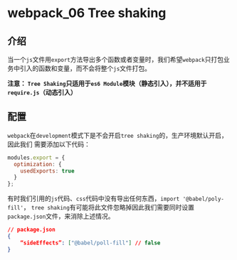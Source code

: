 # webpack_06 Tree shaking

## 介绍

​ 当一个`js`文件用`export`方法导出多个函数或者变量时，我们希望`webpack`只打包业务中引入的函数和变量，而不会将整个`js`文件打包。

**注意： `Tree Shaking`只适用于`es6 Module`模块（静态引入），并不适用于`require.js`（动态引入）**

## 配置

`webpack`在`development`模式下是不会开启`tree shaking`的，生产环境默认开启，因此我们 需要添加以下代码：

```js
modules.export = {
  optimization: {
    usedExports: true
  }
};
```

有时我们引用的`js`代码、`css`代码中没有导出任何东西，`import '@babel/poly-fill'`， `tree shaking`有可能将此文件忽略掉因此我们需要同时设置`package.json`文件，来消除上述情况。

```json
// package.json
{
    “sideEffects”: ["@babel/poll-fill"] // false
}
```
